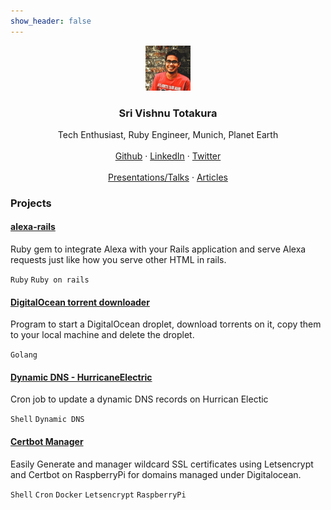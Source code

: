 ```yaml
---
show_header: false
---
```


<p align="center">
  <a href="https://srivishnu.totakura.in">
    <img src="assets/images/sri-vishnu-totakura.jpg" alt="Sri Vishnu Totakura" width="72" height="72">
  </a>
</p>

<h3 align="center">Sri Vishnu Totakura</h3>

<p align="center">
  Tech Enthusiast, Ruby Engineer, Munich, Planet Earth
  <br>
  <br>
  <a href="https://github.com/tsrivishnu">Github</a>
  ·
  <a href="https://www.linkedin.com/in/tsrivishnu/">LinkedIn</a>
  ·
  <a href="https://twitter.com/tsrivishnu">Twitter</a>
  <br/>
  <br/>
  <a href="/presentations">Presentations/Talks</a>
  ·
  <a href="/articles">Articles</a>
</p>

### Projects

#### [alexa-rails](https://github.com/tsrivishnu/alexa-rails)

Ruby gem to integrate Alexa with your Rails application and serve Alexa
requests just like how you serve other HTML in rails.

`Ruby` `Ruby on rails`

#### [DigitalOcean torrent downloader](https://github.com/tsrivishnu/DO-torrent-downloader)

Program to start a DigitalOcean droplet, download torrents on it, copy them to your local machine and delete the droplet.

`Golang`

#### [Dynamic DNS - HurricaneElectric](https://github.com/tsrivishnu/dynamic-dns-he)

Cron job to update a dynamic DNS records on Hurrican Electic

`Shell` `Dynamic DNS`


####  [Certbot Manager](https://github.com/tsrivishnu/rpi-certbot-manager)

Easily Generate and manager wildcard SSL certificates using Letsencrypt and Certbot on RaspberryPi for domains managed under Digitalocean.

`Shell` `Cron` `Docker` `Letsencrypt` `RaspberryPi`
